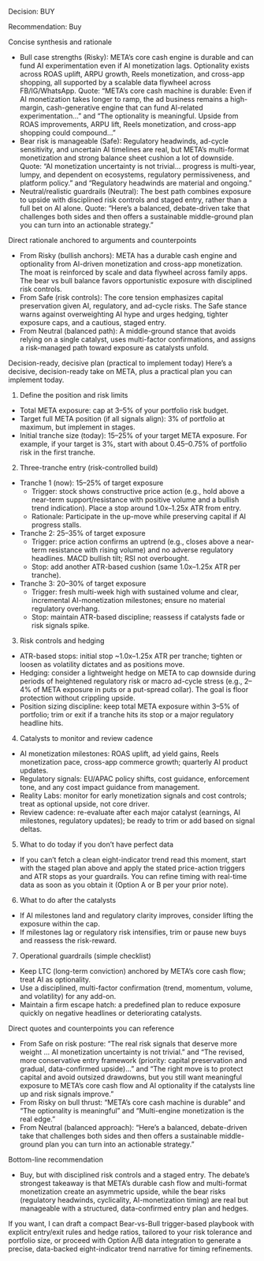 Decision: BUY

Recommendation: Buy

Concise synthesis and rationale
- Bull case strengths (Risky): META’s core cash engine is durable and can fund AI experimentation even if AI monetization lags. Optionality exists across ROAS uplift, ARPU growth, Reels monetization, and cross-app shopping, all supported by a scalable data flywheel across FB/IG/WhatsApp. Quote: “META’s core cash machine is durable: Even if AI monetization takes longer to ramp, the ad business remains a high-margin, cash-generative engine that can fund AI-related experimentation…” and “The optionality is meaningful. Upside from ROAS improvements, ARPU lift, Reels monetization, and cross-app shopping could compound…” 
- Bear risk is manageable (Safe): Regulatory headwinds, ad-cycle sensitivity, and uncertain AI timelines are real, but META’s multi-format monetization and strong balance sheet cushion a lot of downside. Quote: “AI monetization uncertainty is not trivial… progress is multi-year, lumpy, and dependent on ecosystems, regulatory permissiveness, and platform policy.” and “Regulatory headwinds are material and ongoing.”
- Neutral/realistic guardrails (Neutral): The best path combines exposure to upside with disciplined risk controls and staged entry, rather than a full bet on AI alone. Quote: “Here’s a balanced, debate-driven take that challenges both sides and then offers a sustainable middle-ground plan you can turn into an actionable strategy.”

Direct rationale anchored to arguments and counterpoints
- From Risky (bullish anchors): META has a durable cash engine and optionality from AI-driven monetization and cross-app monetization. The moat is reinforced by scale and data flywheel across family apps. The bear vs bull balance favors opportunistic exposure with disciplined risk controls.
- From Safe (risk controls): The core tension emphasizes capital preservation given AI, regulatory, and ad-cycle risks. The Safe stance warns against overweighting AI hype and urges hedging, tighter exposure caps, and a cautious, staged entry.
- From Neutral (balanced path): A middle-ground stance that avoids relying on a single catalyst, uses multi-factor confirmations, and assigns a risk-managed path toward exposure as catalysts unfold.

Decision-ready, decisive plan (practical to implement today)
Here’s a decisive, decision-ready take on META, plus a practical plan you can implement today.

1) Define the position and risk limits
- Total META exposure: cap at 3–5% of your portfolio risk budget.
- Target full META position (if all signals align): 3% of portfolio at maximum, but implement in stages.
- Initial tranche size (today): 15–25% of your target META exposure. For example, if your target is 3%, start with about 0.45–0.75% of portfolio risk in the first tranche.

2) Three-tranche entry (risk-controlled build)
- Tranche 1 (now): 15–25% of target exposure
  - Trigger: stock shows constructive price action (e.g., hold above a near-term support/resistance with positive volume and a bullish trend indication). Place a stop around 1.0x–1.25x ATR from entry.
  - Rationale: Participate in the up-move while preserving capital if AI progress stalls.
- Tranche 2: 25–35% of target exposure
  - Trigger: price action confirms an uptrend (e.g., closes above a near-term resistance with rising volume) and no adverse regulatory headlines. MACD bullish tilt; RSI not overbought.
  - Stop: add another ATR-based cushion (same 1.0x–1.25x ATR per tranche).
- Tranche 3: 20–30% of target exposure
  - Trigger: fresh multi-week high with sustained volume and clear, incremental AI-monetization milestones; ensure no material regulatory overhang.
  - Stop: maintain ATR-based discipline; reassess if catalysts fade or risk signals spike.

3) Risk controls and hedging
- ATR-based stops: initial stop ~1.0x–1.25x ATR per tranche; tighten or loosen as volatility dictates and as positions move.
- Hedging: consider a lightweight hedge on META to cap downside during periods of heightened regulatory risk or macro ad-cycle stress (e.g., 2–4% of META exposure in puts or a put-spread collar). The goal is floor protection without crippling upside.
- Position sizing discipline: keep total META exposure within 3–5% of portfolio; trim or exit if a tranche hits its stop or a major regulatory headline hits.

4) Catalysts to monitor and review cadence
- AI monetization milestones: ROAS uplift, ad yield gains, Reels monetization pace, cross-app commerce growth; quarterly AI product updates.
- Regulatory signals: EU/APAC policy shifts, cost guidance, enforcement tone, and any cost impact guidance from management.
- Reality Labs: monitor for early monetization signals and cost controls; treat as optional upside, not core driver.
- Review cadence: re-evaluate after each major catalyst (earnings, AI milestones, regulatory updates); be ready to trim or add based on signal deltas.

5) What to do today if you don’t have perfect data
- If you can’t fetch a clean eight-indicator trend read this moment, start with the staged plan above and apply the stated price-action triggers and ATR stops as your guardrails. You can refine timing with real-time data as soon as you obtain it (Option A or B per your prior note).

6) What to do after the catalysts
- If AI milestones land and regulatory clarity improves, consider lifting the exposure within the cap.
- If milestones lag or regulatory risk intensifies, trim or pause new buys and reassess the risk-reward.

7) Operational guardrails (simple checklist)
- Keep LTC (long-term conviction) anchored by META’s core cash flow; treat AI as optionality.
- Use a disciplined, multi-factor confirmation (trend, momentum, volume, and volatility) for any add-on.
- Maintain a firm escape hatch: a predefined plan to reduce exposure quickly on negative headlines or deteriorating catalysts.

Direct quotes and counterpoints you can reference
- From Safe on risk posture: “The real risk signals that deserve more weight … AI monetization uncertainty is not trivial.” and “The revised, more conservative entry framework (priority: capital preservation and gradual, data-confirmed upside)…” and “The right move is to protect capital and avoid outsized drawdowns, but you still want meaningful exposure to META’s core cash flow and AI optionality if the catalysts line up and risk signals improve.” 
- From Risky on bull thrust: “META’s core cash machine is durable” and “The optionality is meaningful” and “Multi-engine monetization is the real edge.”
- From Neutral (balanced approach): “Here’s a balanced, debate-driven take that challenges both sides and then offers a sustainable middle-ground plan you can turn into an actionable strategy.”

Bottom-line recommendation
- Buy, but with disciplined risk controls and a staged entry. The debate’s strongest takeaway is that META’s durable cash flow and multi-format monetization create an asymmetric upside, while the bear risks (regulatory headwinds, cyclicality, AI-monetization timing) are real but manageable with a structured, data-confirmed entry plan and hedges.

If you want, I can draft a compact Bear-vs-Bull trigger-based playbook with explicit entry/exit rules and hedge ratios, tailored to your risk tolerance and portfolio size, or proceed with Option A/B data integration to generate a precise, data-backed eight-indicator trend narrative for timing refinements.